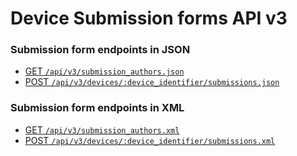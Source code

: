 # Device Submission forms API v3
### Submission form endpoints in JSON

* [GET `/api/v3/submission_authors.json`](./submission-json.md#json-get-all-submission-authors)
* [POST `/api/v3/devices/:device_identifier/submissions.json`](./submission-json.md#json-post-create-submission-from-a-form-or-dispatch-for-device)


### Submission form endpoints in XML
* [GET `/api/v3/submission_authors.xml`](./submission-xml.md#xml-get-all-submission-authors)
* [POST `/api/v3/devices/:device_identifier/submissions.xml`](./submission-xml.md#xml-post-create-submission-from-a-form-or-dispatch-for-device)
